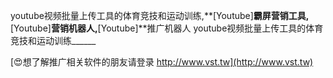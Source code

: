 youtube视频批量上传工具的体育竞技和运动训练,**[Youtube]**霸屏营销工具,**[Youtube]**营销机器人,**[Youtube]**推广机器人
youtube视频批量上传工具的体育竞技和运动训练______

[😍想了解推广相关软件的朋友请登录 http://www.vst.tw](http://www.vst.tw)



